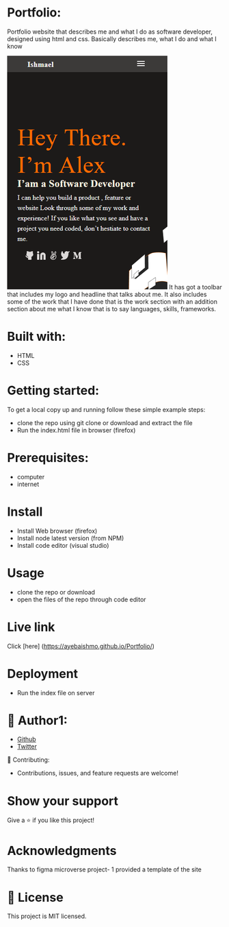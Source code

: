 # Portfolio:

Portfolio website that describes me and what I do as software developer, designed using html and css.
Basically describes me, what I do and what I know

![screenshoot of the site](/img/toolbar_headline.PNG)
It has got a toolbar that includes my logo and headline that talks about me. It also includes
some of the work that I have done that is the work section with an addition section about me what I know that
is to say languages, skills, frameworks.

# Built with:

- HTML
- CSS

# Getting started:

To get a local copy up and running follow these simple example steps:

- clone the repo using git clone or download and extract the file
- Run the index.html file in browser (firefox)

# Prerequisites:

- computer
- internet

# Install

- Install Web browser (firefox)
- Install node latest version (from NPM)
- Install code editor (visual studio)

# Usage

- clone the repo or download
- open the files of the repo through code editor

# Live link
Click [here] (https://ayebaishmo.github.io/Portfolio/)

# Deployment

- Run the index file on server

# 👤 Author1:

- [Github](https://github.com/ayebaishmo)
- [Twitter](https://twitter.com/ishmo256)

🤝 Contributing:

- Contributions, issues, and feature requests are welcome!

# Show your support

Give a ⭐️ if you like this project!

# Acknowledgments

Thanks to figma microverse project- 1 provided a template of the site

# 📝 License

This project is MIT licensed.
